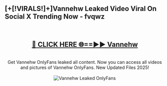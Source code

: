 <h2>[+[!VIRALS!]+]Vannehw Leaked Video Viral On Social X Trending Now - fvqwz</h2>
<br>
<div align="center">
<h2><a href="https://libra.edu.pl?Vannehw" rel="nofollow">🔴 CLICK HERE 🌐==►► Vannehw</a></h2>
<br>
Get Vannehw OnlyFans leaked all content. Now you can access all videos and pictures of Vannehw OnlyFans. New Updated Files 2025!
<br>
<br>
<a href="https://libra.edu.pl?Vannehw" rel="nofollow" data-target="animated-image.originalLink"><img src="https://i.ibb.co.com/WyWwxjT/player-gif2.gif" alt="Vannehw Leaked OnlyFans" style="max-width: 100%; display: inline-block;" data-target="animated-image.originalImage"></a>
</div>
<br>